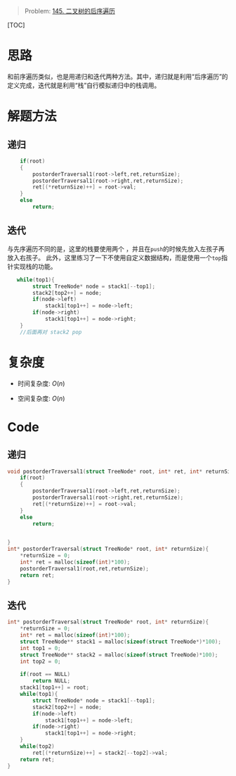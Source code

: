 > Problem: [145. 二叉树的后序遍历](https://leetcode.cn/problems/binary-tree-postorder-traversal/description/)

[TOC]

# 思路
和前序遍历类似，也是用递归和迭代两种方法。其中，递归就是利用“后序遍历”的定义完成，迭代就是利用“栈”自行模拟递归中的栈调用。

# 解题方法
## 递归
```c
    if(root)
    {
        postorderTraversal1(root->left,ret,returnSize);
        postorderTraversal1(root->right,ret,returnSize);
        ret[(*returnSize)++] = root->val;
    }
    else
        return;
```

## 迭代
与先序遍历不同的是，这里的栈要使用两个 ，并且在`push`的时候先放入左孩子再放入右孩子。
此外，这里练习了一下不使用自定义数据结构，而是使用一个`top`指针实现栈的功能。
```c
   while(top1){
        struct TreeNode* node = stack1[--top1];
        stack2[top2++] = node;
        if(node->left)
            stack1[top1++] = node->left;
        if(node->right)
            stack1[top1++] = node->right;
    }
    //后面再对 stack2 pop
```

# 复杂度
- 时间复杂度: 
$O(n)$

- 空间复杂度: 
$O(n)$

# Code
## 递归
```c []
void postorderTraversal1(struct TreeNode* root, int* ret, int* returnSize){
    if(root)
    {
        postorderTraversal1(root->left,ret,returnSize);
        postorderTraversal1(root->right,ret,returnSize);
        ret[(*returnSize)++] = root->val;
    }
    else
        return;


}
int* postorderTraversal(struct TreeNode* root, int* returnSize){
    *returnSize = 0;
    int* ret = malloc(sizeof(int)*100);
    postorderTraversal1(root,ret,returnSize);
    return ret;
}
```
## 迭代
```C []
int* postorderTraversal(struct TreeNode* root, int* returnSize){
    *returnSize = 0;
    int* ret = malloc(sizeof(int)*100);
    struct TreeNode** stack1 = malloc(sizeof(struct TreeNode*)*100);
    int top1 = 0;
    struct TreeNode** stack2 = malloc(sizeof(struct TreeNode)*100);
    int top2 = 0;
    
    if(root == NULL)
        return NULL;
    stack1[top1++] = root;
    while(top1){
        struct TreeNode* node = stack1[--top1];
        stack2[top2++] = node;
        if(node->left)
            stack1[top1++] = node->left;
        if(node->right)
            stack1[top1++] = node->right;
    }
    while(top2)
        ret[(*returnSize)++] = stack2[--top2]->val;
    return ret;
}
```

